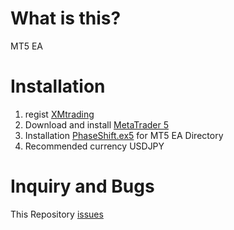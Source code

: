 # What is this?

MT5 EA

# Installation

1. regist <a href="https://clicks.affstrack.com/c?c=574014&l=ja&p=0">XMtrading</a>
1. Download and install <a href="https://clicks.affstrack.com/c?c=574014&l=en&p=4">MetaTrader 5</a>
1. Installation [PhaseShift.ex5](PhaseShift.ex5) for MT5 EA Directory
1. Recommended currency USDJPY

# Inquiry and Bugs

This Repository <a href="https://github.com/kiyomasa-sato-0519/PhaseShift/issues">issues</a>
